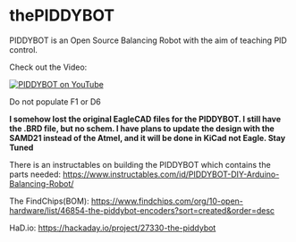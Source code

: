 # thePIDDYBOT
PIDDYBOT is an Open Source Balancing Robot with the aim of teaching PID control.

Check out the Video:

[![PIDDYBOT on YouTube](https://img.youtube.com/vi/eyG5GFpSRSM/0.jpg)](https://youtu.be/eyG5GFpSRSM)

Do not populate F1 or D6

**I somehow lost the original EagleCAD files for the PIDDYBOT. I still have the .BRD file, but no schem. I have plans to update the design with the SAMD21 instead of the Atmel, and it will be done in KiCad not Eagle. Stay Tuned**

There is an instructables on building the PIDDYBOT which contains the parts needed:
https://www.instructables.com/id/PIDDYBOT-DIY-Arduino-Balancing-Robot/

The FindChips(BOM):
https://www.findchips.com/org/10-open-hardware/list/46854-the-piddybot-encoders?sort=created&order=desc


HaD.io: https://hackaday.io/project/27330-the-piddybot





